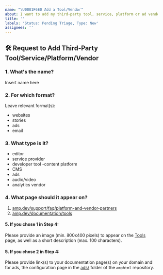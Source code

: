 ```yaml
---
name: "\U0001F6E0 Add a Tool/Vendor"
about: I want to add my third-party tool, service, platform or ad vendor to amp.dev
title: ''
labels: 'Status: Pending Triage, Type: New'
assignees: ''
---
```


<!--
Thank you for wanting to add a community resource to amp.dev.

Please fill in as much of the below template as you're able.
-->

## 🛠️ Request to Add Third-Party Tool/Service/Platform/Vendor

### 1. What's the name?  
Insert name here

### 2. For which format?
Leave relevant format(s):
- websites
- stories
- ads
- email


### 3. What type is it?  
- editor 
- service provider 
- developer tool 
-content platform 
- CMS 
- ads 
- audio/video 
- analytics vendor 

### 4. What page should it appear on?  
1. [amp.dev/support/faq/platform-and-vendor-partners](https://amp.dev/support/faq/platform-and-vendor-partners)
2. [amp.dev/documentation/tools](https://amp.dev/documentation/tools)

#### 5. If you chose 1 in Step 4:  
Please provide an image (min. 800x400 pixels) to appear on the [Tools](https://amp.dev/documentation/tools) page, as well as a short description (max. 100 characters).

#### 5. If you chose 2 in Step 4:  
Please provide link(s) to your documentation page(s) on your domain and for ads, the configuration page in the [ads/](https://github.com/ampproject/amphtml/tree/master/ads) folder of the `amphtml` repository.
